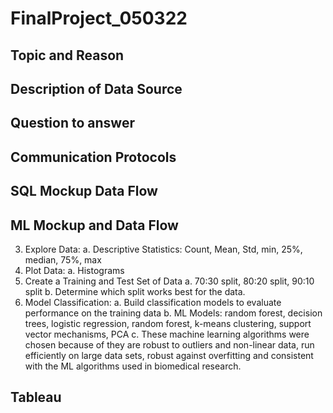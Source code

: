 # FinalProject_050322

## Topic and Reason

## Description of Data Source

## Question to answer

## Communication Protocols

## SQL Mockup Data Flow

## ML Mockup and Data Flow
3.	Explore Data:
a.	Descriptive Statistics: Count, Mean, Std, min, 25%, median, 75%, max
4.	Plot Data:
a.	Histograms
5.	Create a Training and Test Set of Data
a.	70:30 split, 80:20 split, 90:10 split
b.	Determine which split works best for the data.
6.	Model Classification:
a.	Build classification models to evaluate performance on the training data
b.	ML Models: random forest, decision trees, logistic regression, random forest, k-means clustering, support vector mechanisms, PCA
c.	These machine learning algorithms were chosen because of they are robust to outliers and non-linear data, run efficiently on large data sets, robust against overfitting and consistent with the ML algorithms used in biomedical research.

## Tableau
